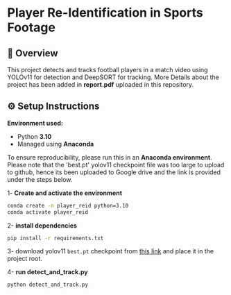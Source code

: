 # Player Re-Identification in Sports Footage

## 📌 Overview
This project detects and tracks football players in a match video using YOLOv11 for detection and DeepSORT for tracking.
More Details about the project has been added in **report.pdf** uploaded in this repository.

## ⚙️ Setup Instructions

**Environment used:**  
- Python **3.10**
- Managed using **Anaconda**

To ensure reproducibility, please run this in an **Anaconda environment**.
Please note that the 'best.pt' yolov11 checkpoint file was too large to upload to github, hence its been uploaded to Google drive and the link is provided under the steps below.

1️- **Create and activate the environment** 

```bash
conda create -n player_reid python=3.10
conda activate player_reid
```
2- **install dependencies**

```bash
pip install -r requirements.txt
```
3- download yolov11 `best.pt` checkpoint from [this link](https://drive.google.com/file/d/11G9JIarMqkxUfF7-bF_ig9bFwbcxfLam/view?usp=sharing) and place it in the project root.

4- **run detect_and_track.py**

```bash
python detect_and_track.py
```
